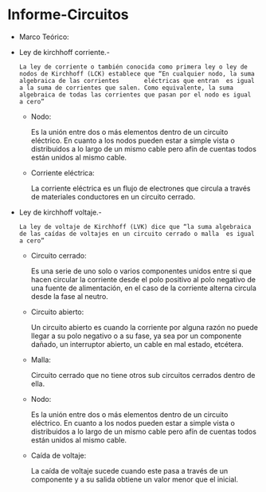 # Informe-Circuitos
- Marco Teórico:
- Ley de kirchhoff corriente.-
   
      La ley de corriente o también conocida como primera ley o ley de nodos de Kirchhoff (LCK) establece que “En cualquier nodo, la suma algebraica de las corrientes       eléctricas que entran  es igual  a la suma de corrientes que salen. Como equivalente, la suma algebraica de todas las corrientes que pasan por el nodo es igual       a cero”
        
   - Nodo:
   
      Es la unión entre dos o más elementos  dentro de un circuito eléctrico.  En cuanto a los nodos pueden estar a simple vista o distribuidos a lo largo de un mismo         cable pero afín de cuentas todos están unidos al mismo cable.

   - Corriente eléctrica:
   
      La corriente eléctrica es un flujo de electrones que circula a través de materiales conductores en un circuito cerrado.
      
- Ley de kirchhoff voltaje.-
   
      La ley de voltaje de Kirchhoff (LVK) dice que “la suma algebraica de las caídas de voltajes en un circuito cerrado o malla  es igual a cero”

   - Circuito cerrado:
   
      Es una serie de uno solo o varios componentes unidos entre si que hacen circular la corriente desde el polo positivo al polo negativo de una fuente de                   alimentación, en el caso de la corriente alterna circula desde la fase al neutro.
      
   - Circuito abierto:
   
      Un circuito abierto es cuando la corriente por alguna razón no puede llegar a su polo negativo o a su fase, ya sea por un componente dañado, un interruptor               abierto, un cable en mal estado, etcétera.
      
    - Malla:
    
      Circuito cerrado que no tiene otros sub circuitos cerrados dentro de ella.
      
    - Nodo:
    
      Es la unión entre dos o más elementos  dentro de un circuito eléctrico.  En cuanto a los nodos pueden estar a simple vista o distribuidos a lo largo de un mismo       cable pero afín de cuentas todos están unidos al mismo cable.
      
    - Caída de voltaje:
    
      La caída de voltaje sucede cuando este pasa a través de un componente y a su salida obtiene un valor menor que el inicial.



